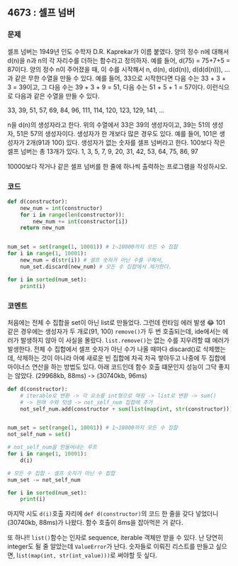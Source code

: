 ## 4673 : 셀프 넘버
### 문제
셀프 넘버는 1949년 인도 수학자 D.R. Kaprekar가 이름 붙였다. 양의 정수 n에 대해서 d(n)을 n과 n의 각 자리수를 더하는 함수라고 정의하자. 예를 들어, d(75) = 75+7+5 = 87이다.
양의 정수 n이 주어졌을 때, 이 수를 시작해서 n, d(n), d(d(n)), d(d(d(n))), ...과 같은 무한 수열을 만들 수 있다. 
예를 들어, 33으로 시작한다면 다음 수는 33 + 3 + 3 = 39이고, 그 다음 수는 39 + 3 + 9 = 51, 다음 수는 51 + 5 + 1 = 57이다. 이런식으로 다음과 같은 수열을 만들 수 있다.

33, 39, 51, 57, 69, 84, 96, 111, 114, 120, 123, 129, 141, ...

n을 d(n)의 생성자라고 한다. 위의 수열에서 33은 39의 생성자이고, 39는 51의 생성자, 51은 57의 생성자이다. 생성자가 한 개보다 많은 경우도 있다. 예를 들어, 101은 생성자가 2개(91과 100) 있다. 
생성자가 없는 숫자를 셀프 넘버라고 한다. 100보다 작은 셀프 넘버는 총 13개가 있다. 1, 3, 5, 7, 9, 20, 31, 42, 53, 64, 75, 86, 97

10000보다 작거나 같은 셀프 넘버를 한 줄에 하나씩 출력하는 프로그램을 작성하시오.
### 코드
```python
def d(constructor):
    new_num = int(constructor)
    for i in range(len(constructor)):
        new_num += int(constructor[i])
    return new_num


num_set = set(range(1, 10001)) # 1~10000까지 모든 수 집합
for i in range(1, 10001):
    new_num = d(str(i)) # 셀프 숫자가 아닌 수를 구해서,
    num_set.discard(new_num) # 모든 수 집합에서 제거한다.

for i in sorted(num_set):
    print(i)
```

### 코멘트
처음에는 전체 수 집합을 set이 아닌 list로 만들었다. 그런데 런타임 에러 발생 😂
101같은 경우에는 생성자가 두 개로(91, 100) `remove()`가 두 번 호출되는데, ide에서는 에러가 발생하지 않아 이 사실을 몰랐다. `list.remove()`는 없는 수를 지우려할 떄 에러가 발생한다.
전체 수 집합에서 셀프 숫자가 아닌 수가 나올 때마다 discard()로 삭제했는데, 삭제하는 것이 아니라 아예 새로운 빈 집합에 차곡 차곡 쌓아두고 나중에 두 집합에 마이너스 연산을 하는 방법도 있다.
아래 코드인데 함수 호출 떄문인지 성능이 그닥 좋지는 않았다. (29968kb, 88ms) -> (30740kb, 96ms)
```python
def d(constructor):
    # iterable로 변환 -> 각 요소를 int형으로 매핑 -> list로 변환 -> sum()
    # -> 원래 수와 덧셈 -> not_self_num 집합에 추가
    not_self_num.add(constructor + sum(list(map(int, str(constructor)))))


num_set = set(range(1, 10001)) # 1~10000까지 모든 수 집합
not_self_num = set()

# not_self_num을 만들어내는 루프
for i in range(1, 10001):
    d(i)

# 모든 수 집합 - 셀프 숫자가 아닌 수 집합
num_set -= not_self_num

for i in sorted(num_set):
    print(i)
```
마지막 시도 `d(i)`호출 자리에 `def d(constructor)`의 코드 한 줄을 갖다 넣었더니 (30740kb, 88ms)가 나왔다.
 함수 호출이 8ms을 잡아먹은 거 같다.

또 하나!! `list()`함수는 인자로 sequence, iterable 객체만 받을 수 있다. 난 당연히 integer도 될 줄 알았는데 `ValueError`가 난다. 숫자들로 이뤄진 리스트를 만들고 싶으면, l`ist(map(int, str(int_value)))`로 써야할 듯 싶다.